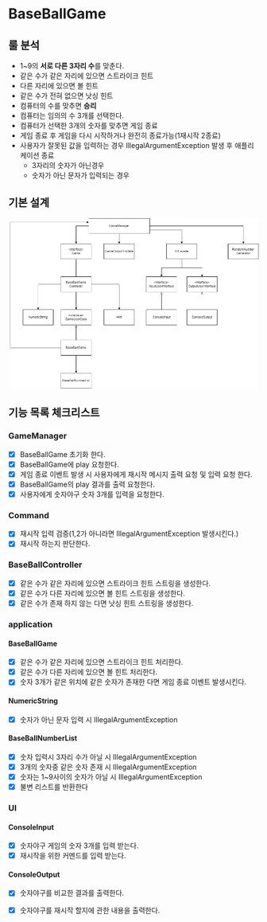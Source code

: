 # BaseBallGame

## 룰 분석

* 1~9의 **서로 다른 3자리 수**를 맞춘다.
* 같은 수가 같은 자리에 있으면 스트라이크 힌트
* 다른 자리에 있으면 볼 힌트
* 같은 수가 전혀 없으면 낫싱 힌트
* 컴퓨터의 수를 맞추면 **승리**
* 컴퓨터는 임의의 수 3개를 선택한다.
* 컴퓨터가 선택한 3개의 숫자를 맞추면 게임 종료
* 게임 종료 후 게임을 다시 시작하거나 완전히 종료가능(1재시작 2종료)
* 사용자가 잘못된 값을 입력하는 경우 IllegalArgumentException 발생 후 애플리케이션 종료
    * 3자리의 숫자가 아닌경우
    * 숫자가 아닌 문자가 입력되는 경우

## 기본 설계

![Alt BaseBallGameUML](./image/BaseBallGameUML-2.png)

## 기능 목록 체크리스트

### GameManager

- [x] BaseBallGame 초기화 한다.
- [x] BaseBallGame에 play 요청한다.
- [x] 게임 종료 이벤트 발생 시 사용자에게 재시작 메시지 출력 요청 및 입력 요청 한다.
- [x] BaseBallGame의 play 결과를 출력 요청한다.
- [x] 사용자에게 숫자야구 숫자 3개를 입력을 요청한다.

### Command
- [x] 재시작 입력 검증(1,2가 아니라면 IllegalArgumentException 발생시킨다.)
- [x] 재시작 하는지 판단한다.

### BaseBallController
- [x] 같은 수가 같은 자리에 있으면 스트라이크 힌트 스트링을 생성한다.
- [x] 같은 수가 다른 자리에 있으면 볼 힌트 스트링을 생성한다.
- [x] 같은 수가 존재 하지 않는 다면 낫싱 힌트 스트링을 생성한다.

### application

#### BaseBallGame

- [x] 같은 수가 같은 자리에 있으면 스트라이크 힌트 처리한다.
- [x] 같은 수가 다른 자리에 있으면 볼 힌트 처리한다.
- [x] 숫자 3개가 같은 위치에 같은 숫자가 존재한 다면 게임 종료 이벤트 발생시킨다.

#### NumericString
- [x] 숫자가 아닌 문자 입력 시 IllegalArgumentException

#### BaseBallNumberList

- [x] 숫자 입력시 3자리 수가 아닐 시 IllegalArgumentException
- [x] 3개의 숫자중 같은 숫자 존재 시 IllegalArgumentException
- [x] 숫자는 1~9사이의 숫자가 아닐 시 IllegalArgumentException
- [x] 불변 리스트를 반환한다

### UI

#### ConsoleInput

- [x] 숫자야구 게임의 숫자 3개를 입력 받는다.
- [x] 재시작을 위한 커멘드를 입력 받는다.

#### ConsoleOutput

- [x] 숫자야구를 비교한 결과를 출력한다.
- [x] 숫자야구를 재시작 할지에 관한 내용을 출력한다.



